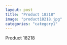 ```yaml
---
layout: post
title: "Product 18218"
image: "product18218.jpg"
categories: "category1"
---
```

Product 18218
